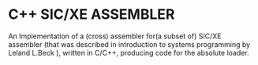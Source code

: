 # C++ SIC/XE ASSEMBLER

An Implementation of a (cross) assembler for(a subset of) SIC/XE assembler (that was described in introduction to systems programming by Leland L.Beck ), written in C/C++,
producing code for the absolute loader.
